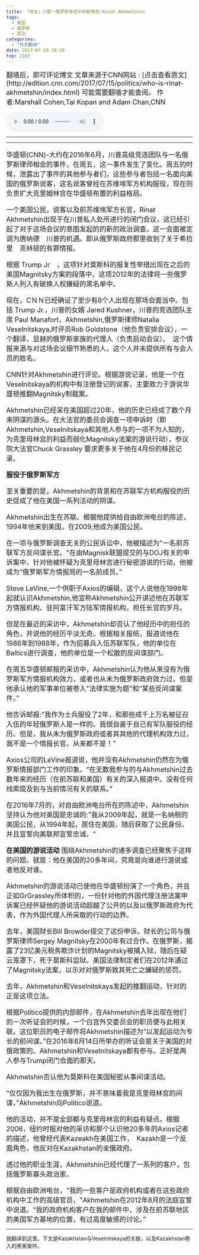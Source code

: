```yaml
---
title: 「译文」川普－俄罗斯争论中的新角色:Rinat Akhmetshin
tags:
  - 美国
  - 俄罗斯
  - 政治　
categories:
  - "外文翻译"
date: 2017-07-16 10:29
top: 1103
---
```


<font size=4>
翻墙后，即可评论博文
文章来源于CNN网站 : [点击查看原文](http://edition.cnn.com/2017/07/15/politics/who-is-rinat-akhmetshin/index.html)
可能需要翻墙才能查阅。
作者:Marshall Cohen,Tai Kopan and Adam Chan,CNN

</font>
<!--more-->

<audio
controls="controls" name="media" style='width:264px' autoplay loop=true>
<source src="/musics/wish.mp3">
</audio>

***

***
<font size=4>

  华盛顿(CNN)-大约在2016年6月，川普高级竞选团队与一名俄罗斯律师相会的事件，在周五，这一事件发生了变化。周五的时候，泄露出了事件的其他参与者们，这些参与者包括一名面向美国的俄罗斯说客，这名说客曾经在苏维埃军方机构服役，现在则负责扩大克里姆林宫在华盛顿布置的利益格局。

  一个美国公民，说客以及前苏维埃军方长官，Rinat Akhmetshin出现于在川普私人处所进行的闭门会议，这已经引起了对于这场会议的意图发起的的新的政治调查。这一会面被定调为唐纳德　川普的机遇。即从俄罗斯政府那里收到了关于希拉里　克林顿的有罪情报。

  根据 Trump Jr　，这项针对莫斯科的报复性举措出现在之后的美国Magnitsky方案的段落中，这项2012年的法律将一些俄罗斯人列入有破换人权嫌疑的黑名单中。

  现在，CＮＮ已经确证了至少有8个人出现在那场会面当中。包括 Trump Jr.，川普的女婿 Jared Kushner，川普的竞选团队主席 Paul Manafort，Akhmetshin,俄罗斯律师Natalia Veselnitskaya,时评员Rob Goldstone（他负责安排会议），一个翻译，显赫的俄罗斯家族的代理人（负责启动会议）。　这个情报来源与对这场会议细节熟悉的人，这个人并未提供所有与会人员的姓名。

  CNN针对Akhmetshin进行评论。根据游说记录，他是一个在Veselnitskaya的机构中有注册登记的说客，主要致力于游说华盛顿推翻Magnitsky制裁案。

  Akhmetshin已经呆在美国超过20年，他的历史已经成了数个月来阴谋的源头。在大法官的委员会调查一项申诉时（即Akhmetshin,Veselnitskaya和其他人参与的一项不为人知的，为克里母林宫的利益而弱化Magnitsky法案的游说行动），参议院大法官Chuck Grassley 要求更多关于他在4月份的移民记录。

  **服役于俄罗斯军方**

  至关重要的是，Akhmetshin的背景和在苏联军方机构服役的历史促成了他在美国一系列活动的阴谋。

  Akhmetshin出生在苏联。根据他提供给自由欧洲电台的陈述，1994年他来到美国，在2009,他成为美国公民。

  在一项与俄罗斯调查无关的公民诉讼中，他被描述为"一名前苏联军方反间谍长官。"在由Magnisk联盟提交的与DOJ有关的申诉案中，针对他被怀疑为克里母林宫进行秘密游说的行动，他被成为“俄罗斯军方情报局的一名前成员。”

  Steve LeVine,一个供职于Axios的编辑，这个人说他在1998年起就认识Akhmetshin,他宣称Akhmetshin公开讲述他在苏联军方情报机构、驻阿富汗军方陆军情报机构，担任长官的岁月。

  但是在最近的采访中，Akhmetshin却否认了他经历中的担任的角色，并说他的经历平淡无奇。根据相关报纸，报道说他在1986年到1988年，作为招募兵入伍苏联军队，他的单位在Baltics进行调查，他的单位是一个松散的反间谍部门。

  在周五华盛顿邮报的采访中，Akhmetshin认为他从来没有为俄罗斯军方情报机构效力，或者也从未为俄罗斯政府效力过。但是他承认他的军事单位被卷入"法律实施为题"和“某些反间谍案件。”

  他告诉邮报:"我作为士兵服役了2年，和那些成千上万名被征召入伍的年轻俄罗斯人是一样的。我很自豪于自己有军队服役的经历。但是，我从未为俄罗斯政府或者其其他的代理机构效力过，我不是一个情报长官。从来都不是！"

  Axios公司的LeVine报道说，他并没有Akhmetshin仍然在为俄罗斯情报部门工作的印象。“在无数我参与的与Akhmetshin过去数年来的经历（在前苏联和美国）有关的深入报道中。没有任何线索提及到与当前情况有关的联系。”

  在2016年7月的，对自由欧洲电台所在的陈述中，Akhmetshin坚持认为他对美国是忠诚的:"我从2009年起，就是一名纳税的美国公民，从1994年起，居住在美国，随后获取了公民身份。并且宣誓向美联邦宣誓忠诚。"

  **在美国的游说活动**
  围绕Akhmetshin的诸多调查已经聚焦于这样的问题。就是：他在美国的20多年间，究竟是向谁进行游说或者他反对谁。

  Akhmetshin的游说活动已使他在华盛顿扮演了一个角色，并且正如GrGrassley所体积的，一份针对他的外国代理注册法案申诉案已经怀疑他的游说活动超越了公开的以及以俄罗斯政府为代表，作为外国代理人所采取的行动的边界。

  去年，美国财长Bill Browder提交了这份申诉。财长的公司与俄罗斯律师Sergey Magnitsky在2000年有过合作。在俄罗斯，揭露了23亿美元税务欺诈计划的Magnitsky被捕入狱，随后在疑云笼罩下，死于莫斯科监狱。美国法律制定者们在2012年通过了Magnitsky法案，以示对对俄罗斯致其死亡之嫌疑的惩罚。

  去年，Akhmetshin和Veselnitskaya发起的推翻运动，针对的正是这项立法。

  根据Politico提供的内部邮件，在Akhmetshin去年出现在他们的一次听证会的时候，一个白宫外交委员会的职员便与此相关联。这位职员的电子邮件将Akhmetshin描述为“以发起运动为专长的前间谍。”在2016年6月14日所举办的听证会是关于美国的对俄政策的。Akhmetshin和Veselnitskaya都有参与。正好是两人参与Trump闭门会面的那天。

  Akhmetshin否认他为莫斯科在美国秘密从事间谍活动。

  “仅仅因为我出生在俄罗斯，并不意味着我是克里母林宫的间谍，”Akhmetshin向Politico说道。

  他的活动，并不是全部都与克里母林宫的利益有疑点。根据2006，纽约时报对他的采访和那个认识他20多年的Axios记者的描述，他曾经代表Kazeakh在美国工作，　Kazakh是一个反面角色，他反对在Kazakhstan的亲俄政府。

  透过他的职业生涯，Akhmetshin已经代理了一系列的客户，包括俄罗斯寡头政治家。

  根据自由欧洲电台，"我的一些客户是政府机构或者在这些政府机构中工作的高级官员，"Akhmetshin在2012年8月的法庭宣誓中说道。“我的政府机构客户在我的邮件中，涉及在前苏联地区的美国军方基地的位置，有过高度敏感的讨论。”
</font>

***
就翻译到这里。下文是Kazakhstan与Veselnitskaya的关联，以及Kazakhstan卷入的黑客案件。
